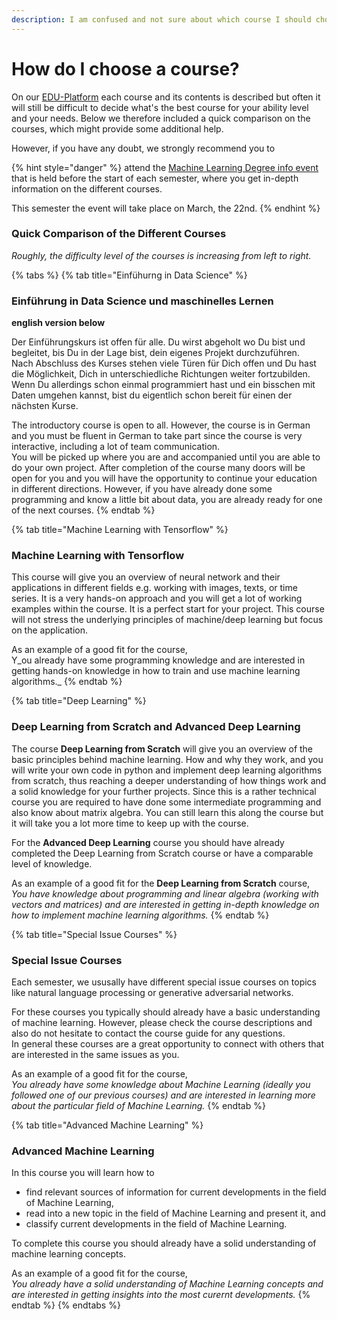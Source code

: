 ```yaml
---
description: I am confused and not sure about which course I should choose.
---
```


# How do I choose a course?

On our [EDU-Platform](https://edu.opencampus.sh/) each course and its contents is described but often it will still be difficult to decide what's the best course for your ability level and your needs. Below we therefore included a quick comparison on the courses, which might provide some additional help.

However, if you have any doubt, we strongly recommend you to

{% hint style="danger" %}
attend the [Machine Learning Degree info event](https://ml.opencampus.sh) that is held before the start of each semester, where you get in-depth information on the different courses.

This semester the event will take place on March, the 22nd.
{% endhint %}

###

### Quick Comparison of the Different Courses

_Roughly, the difficulty level of the courses is increasing from left to right._

{% tabs %}
{% tab title="Einfühurng in Data Science" %}
### Einführung in Data Science und maschinelles Lernen

**english version below**

Der Einführungskurs ist offen für alle. Du wirst abgeholt wo Du bist und begleitet, bis Du in der Lage bist, dein eigenes Projekt durchzuführen. \
Nach Abschluss des Kurses stehen viele Türen für Dich offen und Du hast die Möglichkeit, Dich in unterschiedliche Richtungen weiter fortzubilden. Wenn Du allerdings schon einmal programmiert hast und ein bisschen mit Daten umgehen kannst, bist du eigentlich schon bereit für einen der nächsten Kurse.&#x20;

The introductory course is open to all. However, the course is in German and you must be fluent in German to take part since the course is very interactive, including a lot of team communication.\
You will be picked up where you are and accompanied until you are able to do your own project. After completion of the course many doors will be open for you and you will have the opportunity to continue your education in different directions. However, if you have already done some programming and know a little bit about data, you are already ready for one of the next courses.
{% endtab %}

{% tab title="Machine Learning with Tensorflow" %}
### Machine Learning with Tensorflow

This course will give you an overview of neural network and their applications in different fields e.g. working with images, texts, or time series. It is a very hands-on approach and you will get a lot of working examples within the course. It is a perfect start for your project. This course will not stress the underlying principles of machine/deep learning but focus on the application.

As an example of a good fit for the course, \
Y_ou already have some programming knowledge and are interested in getting hands-on knowledge in how to train and use machine learning algorithms._
{% endtab %}

{% tab title="Deep Learning" %}
### **Deep Learning from Scratch and Advanced Deep Learning**

The course **Deep Learning from Scratch** will give you an overview of the basic principles behind machine learning. How and why they work, and you will write your own code in python and implement deep learning algorithms from scratch, thus reaching a deeper understanding of how things work and a solid knowledge for your further projects. Since this is a rather technical course you are required to have done some intermediate programming and also know about matrix algebra. You can still learn this along the course but it will take you a lot more time to keep up with the course.

For the **Advanced Deep Learning** course you should have already completed the Deep Learning from Scratch course or have a comparable level of knowledge.

As an example of a good fit for the **Deep Learning from Scratch** course, \
_You have knowledge about programming and linear algebra (working with vectors and matrices) and are interested in getting in-depth knowledge on how to implement machine learning algorithms._
{% endtab %}

{% tab title="Special Issue Courses" %}
### Special Issue Courses

Each semester, we ususally have different special issue courses on topics like natural language processing or generative adversarial networks.

For these courses you typically should already have a basic understanding of machine learning. However, please check the course descriptions and also do not hesitate to contact the course guide for any questions.\
In general these courses are a great opportunity to connect with others that are interested in the same issues as you.

As an example of a good fit for the course, \
_You already have some knowledge about Machine Learning (ideally you followed one of our previous courses) and are interested in learning more about the particular field of Machine Learning._
{% endtab %}

{% tab title="Advanced Machine Learning" %}
### Advanced Machine Learning

In this course you will learn how to&#x20;

* find relevant sources of information for current developments in the field of Machine Learning,
* read into a new topic in the field of Machine Learning and present it, and
* classify current developments in the field of Machine Learning.

To complete this course you should already have a solid understanding of machine learning concepts.

As an example of a good fit for the course, \
_You already have a solid understanding of Machine Learning concepts and are interested in getting insights into the most curernt developments._
{% endtab %}
{% endtabs %}

